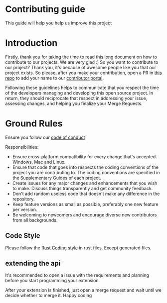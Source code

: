 # Contributing guide
This guide will help you help us improve this project

# Introduction
Firstly, thank you for taking the time to read this long document on how to contribute to our projects. We are very glad :)
So you want to contribute to our project? Thank you, it's because of awesome people like you that our project exists. So please, after you make your contribution, open a PR in [this repo](https://github.com/Higenku/Atributions) to add your name to our [contributor portal](https://higenku.org/acknowledgments).

Following these guidelines helps to communicate that you respect the time of the developers managing and developing this open source project. In return, they should reciprocate that respect in addressing your issue, assessing changes, and helping you finalize your Merge Requests.

# Ground Rules
Ensure you follow our [code of conduct](https://www.contributor-covenant.org/version/2/1/code_of_conduct/) 

Responsibilities:
* Ensure cross-platform compatibility for every change that's accepted. Windows, Mac and Linux.
* Ensure that code that goes into respects the coding conventions of the project you are contributing to. The coding conventions are specified in the Supplementary Guides of each project.
* Create issues for any major changes and enhancements that you wish to make. Discuss things transparently and get community feedback.
* Don't add random useless code that doesn't make any difference in the repository.
* Keep feature versions as small as possible, preferably one new feature per version.
* Be welcoming to newcomers and encourage diverse new contributors from all backgrounds.

## Code Style
Please follow the [Rust Coding style](https://rustc-dev-guide.rust-lang.org/conventions.html) in rust files. Except generated files.

## extending the api
It's recommended to open a issue with the requirements and planning before you start programming your extension.

After your extension is finished, just open a merge request and wait until we decide whether to merge it.
Happy coding
